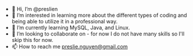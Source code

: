 - 👋 Hi, I’m @preslien
- 👀 I’m interested in learning more about the different types of coding and being able to utilize it in a professional way.
- 🌱 I’m currently learning MySQL, Java, and Linux.
- 💞️ I’m looking to collaborate on - for now I do not have many skills so I'll skip this for now.
- 📫 How to reach me preslie.nguyen@gmail.com

<!---
preslien/preslien is a ✨ special ✨ repository because its `README.md` (this file) appears on your GitHub profile.
You can click the Preview link to take a look at your changes.
--->

